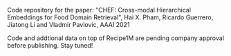 Code repository for the paper: "CHEF: Cross-modal Hierarchical Embeddings for Food Domain Retrieval", Hai X. Pham, Ricardo Guerrero, Jiatong Li and Vladmir Pavlovic, AAAI 2021

Code and addtional data on top of Recipe1M are pending company approval before publishing. Stay tuned!
